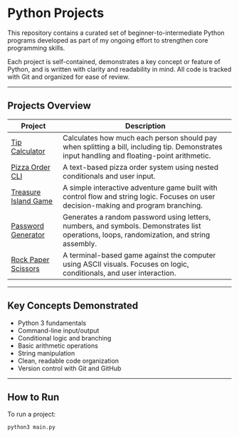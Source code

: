 # Python Projects

This repository contains a curated set of beginner-to-intermediate Python programs developed as part of my ongoing effort to strengthen core programming skills.

Each project is self-contained, demonstrates a key concept or feature of Python, and is written with clarity and readability in mind. All code is tracked with Git and organized for ease of review.

---

## Projects Overview

| Project | Description |
|---------|-------------|
| [Tip Calculator](tip_calculator/main.py) | Calculates how much each person should pay when splitting a bill, including tip. Demonstrates input handling and floating-point arithmetic. |
| [Pizza Order CLI](python_pizza/main.py) | A text-based pizza order system using nested conditionals and user input. |
| [Treasure Island Game](treasure_island_project/main.py) | A simple interactive adventure game built with control flow and string logic. Focuses on user decision-making and program branching. |
| [Password Generator](password_generator/main.py) | Generates a random password using letters, numbers, and symbols. Demonstrates list operations, loops, randomization, and string assembly. |
| [Rock Paper Scissors](rock_paper_scissors/main.py) | A terminal-based game against the computer using ASCII visuals. Focuses on logic, conditionals, and user interaction. |


---

## Key Concepts Demonstrated

- Python 3 fundamentals  
- Command-line input/output  
- Conditional logic and branching  
- Basic arithmetic operations  
- String manipulation  
- Clean, readable code organization  
- Version control with Git and GitHub  

---

## How to Run

To run a project:

```bash
python3 main.py
